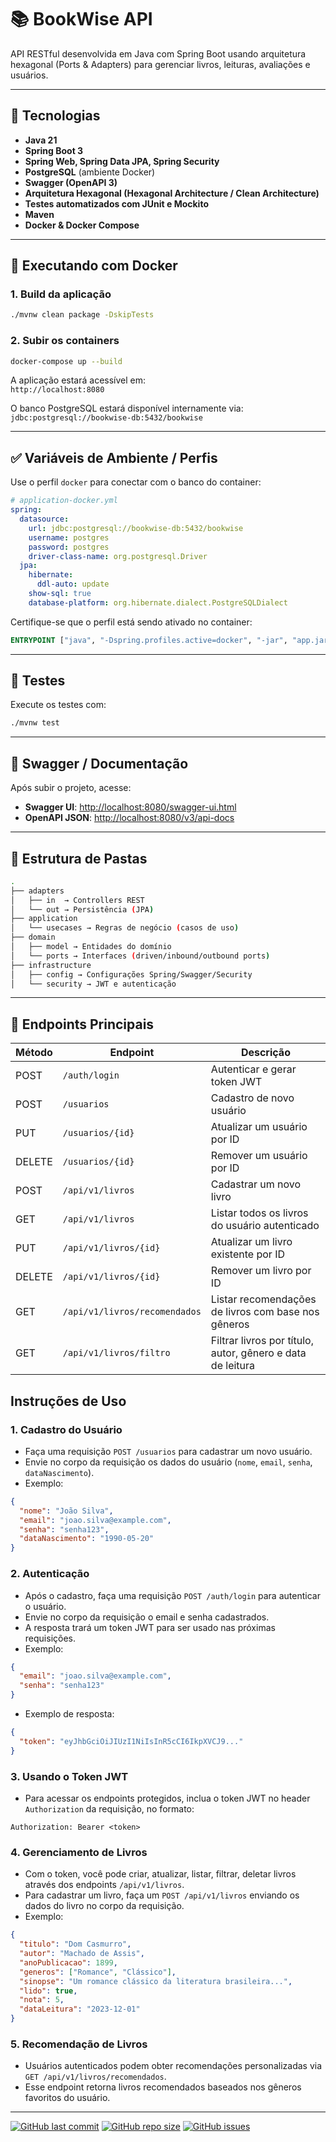 # 📚 BookWise API

API RESTful desenvolvida em Java com Spring Boot usando arquitetura hexagonal (Ports & Adapters) para gerenciar livros, leituras, avaliações e usuários.

---

## 🚀 Tecnologias

- **Java 21**
- **Spring Boot 3**
- **Spring Web, Spring Data JPA, Spring Security**
- **PostgreSQL** (ambiente Docker)
- **Swagger (OpenAPI 3)**
- **Arquitetura Hexagonal (Hexagonal Architecture / Clean Architecture)**
- **Testes automatizados com JUnit e Mockito**
- **Maven**
- **Docker & Docker Compose**

---

## 🔧 Executando com Docker

### 1. Build da aplicação

```bash
./mvnw clean package -DskipTests
```

### 2. Subir os containers

```bash
docker-compose up --build
```

A aplicação estará acessível em:  
`http://localhost:8080`

O banco PostgreSQL estará disponível internamente via:  
`jdbc:postgresql://bookwise-db:5432/bookwise`

---

## ✅ Variáveis de Ambiente / Perfis

Use o perfil `docker` para conectar com o banco do container:

```yml
# application-docker.yml
spring:
  datasource:
    url: jdbc:postgresql://bookwise-db:5432/bookwise
    username: postgres
    password: postgres
    driver-class-name: org.postgresql.Driver
  jpa:
    hibernate:
      ddl-auto: update
    show-sql: true
    database-platform: org.hibernate.dialect.PostgreSQLDialect
```

Certifique-se que o perfil está sendo ativado no container:

```dockerfile
ENTRYPOINT ["java", "-Dspring.profiles.active=docker", "-jar", "app.jar"]
```

---

## 🧪 Testes

Execute os testes com:

```bash
./mvnw test
```

---

## 🧭 Swagger / Documentação

Após subir o projeto, acesse:

- **Swagger UI**: [http://localhost:8080/swagger-ui.html](http://localhost:8080/swagger-ui.html)
- **OpenAPI JSON**: [http://localhost:8080/v3/api-docs](http://localhost:8080/v3/api-docs)

---

## 📂 Estrutura de Pastas

```bash
.
├── adapters
│   ├── in  → Controllers REST
│   └── out → Persistência (JPA)
├── application
│   └── usecases → Regras de negócio (casos de uso)
├── domain
│   ├── model → Entidades do domínio
│   └── ports → Interfaces (driven/inbound/outbound ports)
├── infrastructure
│   ├── config → Configurações Spring/Swagger/Security
│   └── security → JWT e autenticação
```

---

## 📌 Endpoints Principais

| Método | Endpoint                      | Descrição                                                  |
| ------ | ----------------------------- | ---------------------------------------------------------- |
| POST   | `/auth/login`                 | Autenticar e gerar token JWT                               |
| POST   | `/usuarios`                   | Cadastro de novo usuário                                   |
| PUT    | `/usuarios/{id}`              | Atualizar um usuário por ID                                |
| DELETE | `/usuarios/{id}`              | Remover um usuário por ID                                  |
| POST   | `/api/v1/livros`              | Cadastrar um novo livro                                    |
| GET    | `/api/v1/livros`              | Listar todos os livros do usuário autenticado              |
| PUT    | `/api/v1/livros/{id}`         | Atualizar um livro existente por ID                        |
| DELETE | `/api/v1/livros/{id}`         | Remover um livro por ID                                    |
| GET    | `/api/v1/livros/recomendados` | Listar recomendações de livros com base nos gêneros        |
| GET    | `/api/v1/livros/filtro`       | Filtrar livros por título, autor, gênero e data de leitura |


## Instruções de Uso

### 1. Cadastro do Usuário

- Faça uma requisição `POST /usuarios` para cadastrar um novo usuário.
- Envie no corpo da requisição os dados do usuário (`nome`, `email`, `senha`, `dataNascimento`).
- Exemplo:

```json
{
  "nome": "João Silva",
  "email": "joao.silva@example.com",
  "senha": "senha123",
  "dataNascimento": "1990-05-20"
}
```

### 2. Autenticação

- Após o cadastro, faça uma requisição `POST /auth/login` para autenticar o usuário.
- Envie no corpo da requisição o email e senha cadastrados.
- A resposta trará um token JWT para ser usado nas próximas requisições.
- Exemplo:

```json
{
  "email": "joao.silva@example.com",
  "senha": "senha123"
}
```

- Exemplo de resposta:

```json
{
  "token": "eyJhbGciOiJIUzI1NiIsInR5cCI6IkpXVCJ9..."
}
```

### 3. Usando o Token JWT

- Para acessar os endpoints protegidos, inclua o token JWT no header `Authorization` da requisição, no formato:

```
Authorization: Bearer <token>
```

### 4. Gerenciamento de Livros

- Com o token, você pode criar, atualizar, listar, filtrar, deletar livros através dos endpoints `/api/v1/livros`.
- Para cadastrar um livro, faça um `POST /api/v1/livros` enviando os dados do livro no corpo da requisição.
- Exemplo:

```json
{
  "titulo": "Dom Casmurro",
  "autor": "Machado de Assis",
  "anoPublicacao": 1899,
  "generos": ["Romance", "Clássico"],
  "sinopse": "Um romance clássico da literatura brasileira...",
  "lido": true,
  "nota": 5,
  "dataLeitura": "2023-12-01"
}
```

### 5. Recomendação de Livros

- Usuários autenticados podem obter recomendações personalizadas via `GET /api/v1/livros/recomendados`.
- Esse endpoint retorna livros recomendados baseados nos gêneros favoritos do usuário.

---

[![GitHub last commit](https://img.shields.io/github/last-commit/guilhermecastrofernandes/bookwise-api)](https://github.com/guilhermecastrofernandes/bookwise-api)
[![GitHub repo size](https://img.shields.io/github/repo-size/guilhermecastrofernandes/bookwise-api)](https://github.com/guilhermecastrofernandes/bookwise-api)
[![GitHub issues](https://img.shields.io/github/issues/guilhermecastrofernandes/bookwise-api)](https://github.com/guilhermecastrofernandes/bookwise-api/issues)